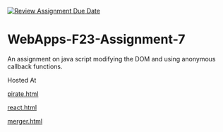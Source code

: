 [![Review Assignment Due Date](https://classroom.github.com/assets/deadline-readme-button-24ddc0f5d75046c5622901739e7c5dd533143b0c8e959d652212380cedb1ea36.svg)](https://classroom.github.com/a/Kv-XePEp)
# WebApps-F23-Assignment-7
An assignment on java script modifying the DOM and using anonymous callback functions.

Hosted At 

[pirate.html](https://44-563-webapps-f23.github.io/44563-webapps-f23-assignment7-akhilamylavarapu/pirate.html)

[react.html](https://44-563-webapps-f23.github.io/44563-webapps-f23-assignment7-akhilamylavarapu/react.html)

[merger.html](https://44-563-webapps-f23.github.io/44563-webapps-f23-assignment7-akhilamylavarapu/merger.html)
